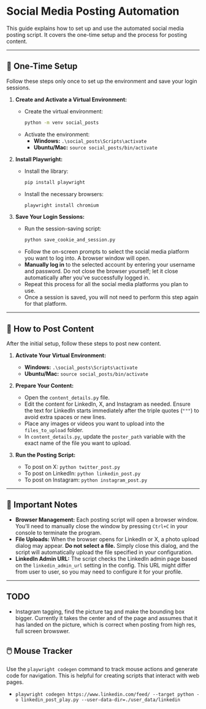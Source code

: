 # Social Media Posting Automation

This guide explains how to set up and use the automated social media posting script. It covers the one-time setup and the process for posting content.

---

## 🚀 One-Time Setup

Follow these steps only once to set up the environment and save your login sessions.

1.  **Create and Activate a Virtual Environment:**
    * Create the virtual environment:
        ```sh
        python -m venv social_posts
        ```
    * Activate the environment:
        * **Windows:** `.\social_posts\Scripts\activate`
        * **Ubuntu/Mac:** `source social_posts/bin/activate`

2.  **Install Playwright:**
    * Install the library:
        ```sh
        pip install playwright
        ```
    * Install the necessary browsers:
        ```sh
        playwright install chromium
        ```

3.  **Save Your Login Sessions:**
    * Run the session-saving script:
        ```sh
        python save_cookie_and_session.py
        ```
    * Follow the on-screen prompts to select the social media platform you want to log into. A browser window will open.
    * **Manually log in** to the selected account by entering your username and password. Do not close the browser yourself; let it close automatically after you've successfully logged in.
    * Repeat this process for all the social media platforms you plan to use.
    * Once a session is saved, you will not need to perform this step again for that platform.

---

## 📝 How to Post Content

After the initial setup, follow these steps to post new content.

1.  **Activate Your Virtual Environment:**
    * **Windows:** `.\social_posts\Scripts\activate`
    * **Ubuntu/Mac:** `source social_posts/bin/activate`

2.  **Prepare Your Content:**
    * Open the `content_details.py` file.
    * Edit the content for LinkedIn, X, and Instagram as needed. Ensure the text for LinkedIn starts immediately after the triple quotes (`"""`) to avoid extra spaces or new lines.
    * Place any images or videos you want to upload into the `files_to_upload` folder.
    * In `content_details.py`, update the `poster_path` variable with the exact name of the file you want to upload.

3.  **Run the Posting Script:**
    * To post on X: `python twitter_post.py`
    * To post on LinkedIn: `python linkedin_post.py`
    * To post on Instagram: `python instagram_post.py`

---

## 📌 Important Notes

* **Browser Management:** Each posting script will open a browser window. You'll need to manually close the window by pressing `Ctrl+C` in your console to terminate the program.
* **File Uploads:** When the browser opens for LinkedIn or X, a photo upload dialog may appear. **Do not select a file.** Simply close this dialog, and the script will automatically upload the file specified in your configuration.
* **LinkedIn Admin URL:** The script checks the LinkedIn admin page based on the `linkedin_admin_url` setting in the config. This URL might differ from user to user, so you may need to configure it for your profile.

---


## TODO

* Instagram tagging, find the picture tag and make the bounding box bigger. Currently it takes the center and of the page and assumes that it has landed on the picture, which is correct when posting from high res, full screen browswer.


## 🖱️ Mouse Tracker

Use the `playwright codegen` command to track mouse actions and generate code for navigation. This is helpful for creating scripts that interact with web pages.
* `playwright codegen https://www.linkedin.com/feed/ --target python -o linkedin_post_play.py --user-data-dir=./user_data/linkedin`